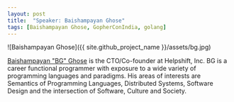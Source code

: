 ```yaml
---
layout: post
title:  "Speaker: Baishampayan Ghose"
tags: [Baishampayan Ghose, GopherConIndia, golang]
---
```


![Baishampayan Ghose]({{ site.github_project_name }}/assets/bg.jpg)

[Baishampayan "BG" Ghose](https://twitter.com/ghoseb) is the CTO/Co-founder at Helpshift, Inc. BG is a career functional programmer with exposure to a wide variety of programming languages and paradigms. His areas of interests are Semantics of Programming Languages, Distributed Systems, Software Design and the intersection of Software, Culture and Society.


